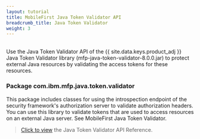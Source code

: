 ```yaml
---
layout: tutorial
title: MobileFirst Java Token Validator API
breadcrumb_title: Java Token Validator
weight: 3
---
```

<!-- NLS_CHARSET=UTF-8 -->
<br/>
Use the Java Token Validator API of the {{ site.data.keys.product_adj }} Java Token Validator library (mfp-java-token-validator-8.0.0.jar) to protect external Java resources by validating the access tokens for these resources.

### Package com.ibm.mfp.java.token.validator
This package includes classes for using the introspection endpoint of the security framework's authorization server to validate authorization headers. You can use this library to validate tokens that are used to access resources on an external Java server. See MobileFirst Java Token Validator.

> [Click to view](../api-ref/mfp-java-token-validator-java-apidoc/html/refjava-mfp-java-token-validator/html/index.html) the Java Token Validator API Reference.
